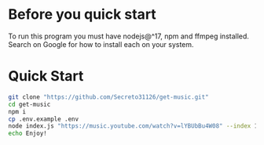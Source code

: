# Before you quick start
To run this program you must have nodejs@^17, npm and ffmpeg installed.
Search on Google for how to install each on your system.

# Quick Start

```sh
git clone "https://github.com/Secreto31126/get-music.git"
cd get-music
npm i
cp .env.example .env
node index.js "https://music.youtube.com/watch?v=lYBUbBu4W08" --index 1
echo Enjoy!
```
